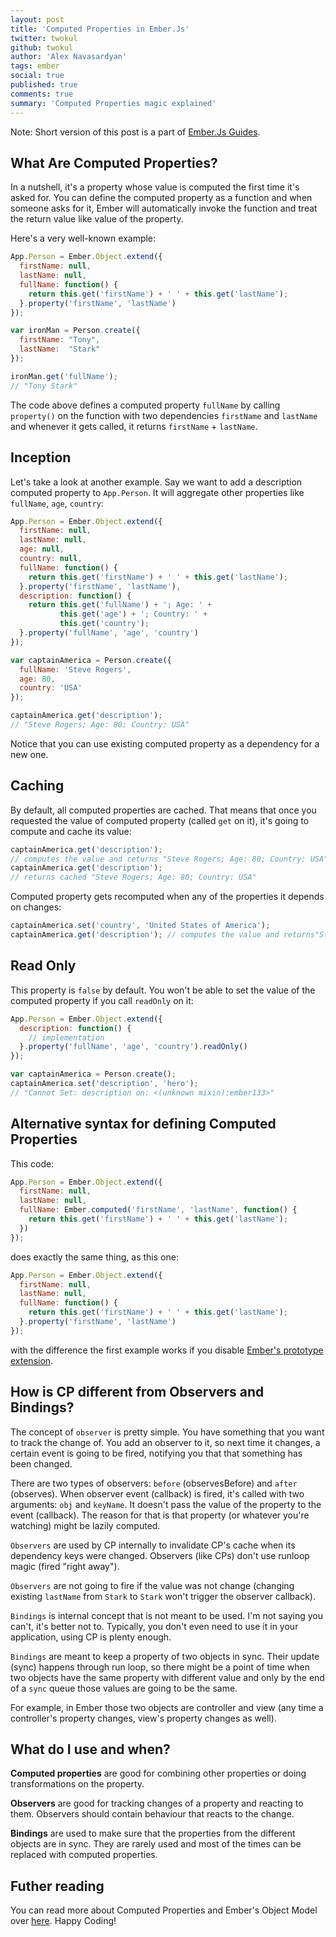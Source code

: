 ```yaml
---
layout: post
title: 'Computed Properties in Ember.Js'
twitter: twokul 
github: twokul 
author: 'Alex Navasardyan'
tags: ember
social: true
published: true
comments: true
summary: 'Computed Properties magic explained'
---
```


Note: Short version of this post is a part of [Ember.Js
Guides](http://emberjs.com/guides/object-model/computed-properties/).

## What Are Computed Properties?

In a nutshell, it's a property whose value is computed the first time
it's asked for. You can define the computed property as a function and
when someone asks for it, Ember will automatically invoke the function
and treat the return value like value of the property.

Here's a very well-known example:

```javascript
App.Person = Ember.Object.extend({
  firstName: null,
  lastName: null,
  fullName: function() {
    return this.get('firstName') + ' ' + this.get('lastName');
  }.property('firstName', 'lastName')
});

var ironMan = Person.create({
  firstName: "Tony",
  lastName:  "Stark"
});

ironMan.get('fullName');
// "Tony Stark"
```

The code above defines a computed property `fullName` by calling
`property()` on the function with two dependencies `firstName` and
`lastName` and whenever it gets called, it returns `firstName` + `lastName`.

## Inception

Let's take a look at another example. Say we want to add a description 
computed property to `App.Person`. It will aggregate other properties like
`fullName`, `age`, `country`:

```javascript
App.Person = Ember.Object.extend({
  firstName: null,
  lastName: null,
  age: null,
  country: null,
  fullName: function() {
    return this.get('firstName') + ' ' + this.get('lastName');
  }.property('firstName', 'lastName'),
  description: function() {
    return this.get('fullName') + '; Age: ' +
           this.get('age') + '; Country: ' + 
           this.get('country');
  }.property('fullName', 'age', 'country')
});

var captainAmerica = Person.create({
  fullName: 'Steve Rogers',
  age: 80,
  country: 'USA'
});

captainAmerica.get('description');
// "Steve Rogers; Age: 80; Country: USA"
```

Notice that you can use existing computed property as a dependency for a
new one.

## Caching

By default, all computed properties are cached. That means that once you
requested the value of computed property (called `get` on it), it's going
to compute and cache its value:

```javascript
captainAmerica.get('description');
// computes the value and returns "Steve Rogers; Age: 80; Country: USA"
captainAmerica.get('description');
// returns cached "Steve Rogers; Age: 80; Country: USA"
```

Computed property gets recomputed when any of the properties it depends on changes:

```javascript
captainAmerica.set('country', 'United States of America');
captainAmerica.get('description'); // computes the value and returns"Steve Rogers; Age: 80; Country: United States of America"
```

## Read Only

This property is `false` by default. You won't be able to set the value of
the computed property if you call `readOnly` on it:

```javascript
App.Person = Ember.Object.extend({
  description: function() {
    // implementation
  }.property('fullName', 'age', 'country').readOnly()
});

var captainAmerica = Person.create();
captainAmerica.set('description', 'hero');
// "Cannot Set: description on: <(unknown mixin):ember133>"
```

## Alternative syntax for defining Computed Properties

This code:

```javascript
App.Person = Ember.Object.extend({
  firstName: null,
  lastName: null,
  fullName: Ember.computed('firstName', 'lastName', function() {
    return this.get('firstName') + ' ' + this.get('lastName');
  })
});
```

does exactly the same thing, as this one:

```javascript
App.Person = Ember.Object.extend({
  firstName: null,
  lastName: null,
  fullName: function() {
    return this.get('firstName') + ' ' + this.get('lastName');
  }.property('firstName', 'lastName')
});
```

with the difference the first example works if you disable [Ember's
prototype extension](http://emberjs.com/api/#property_EXTEND_PROTOTYPES).

## How is CP different from Observers and Bindings?

The concept of `observer` is pretty simple. You have something that you want to track the change of. You add an observer to it, so next time it changes, a certain event is going to be fired, notifying you that that something has been changed.

There are two types of observers: `before` (observesBefore) and `after` (observes). When observer event (callback) is fired, it's called with two arguments: `obj` and `keyName`. It doesn't pass the value of the property to the event (callback). The reason for that is that property (or whatever you're watching) might be lazily computed.

`Observers` are used by CP internally to invalidate CP's cache when its dependency keys were changed. Observers (like CPs) don't use runloop magic (fired "right away").

`Observers` are not going to fire if the value was not change (changing existing `lastName` from `Stark` to `Stark` won't trigger the observer callback).

`Bindings` is internal concept that is not meant to be used. I'm not saying you can't, it's better not to. Typically, you don't even need to use it in your application, using CP is plenty enough.

`Bindings` are meant to keep a property of two objects in sync. Their update (sync) happens through run loop, so there might be a point of time when two objects have the same property with different value and only by the end of a `sync` queue those values are going to be the same.

For example, in Ember those two objects are controller and view (any time a controller's property changes, view's property changes as well).

## What do I use and when?

**Computed properties** are good for combining other properties or doing
transformations on the property.

**Observers** are good for tracking changes of a property and reacting to
them. Observers should contain behaviour that reacts to the change.

**Bindings** are used to make sure that the properties from the different objects
are in sync. They are rarely used and most of the times can be replaced
with computed properties.

## Futher reading

You can read more about Computed Properties and Ember's Object Model
over
[here](http://emberjs.com/guides/object-model/computed-properties/).
Happy Coding!

